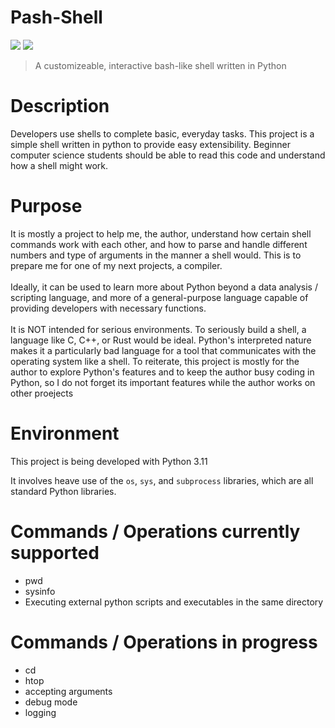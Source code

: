 # Pash-Shell
![](https://img.shields.io/badge/Development_Ongoing-blue)
![](https://img.shields.io/badge/Beginner_friendly-blue)

> A customizeable, interactive bash-like shell written in Python

# Description
Developers use shells to complete basic, everyday tasks. This project is a simple shell written in python to provide easy extensibility. Beginner computer science students should be able to read this code and understand how a shell might work.

# Purpose

It is mostly a project to help me, the author, understand how certain shell commands work with each other, and how to parse and handle different numbers and type of arguments in the manner a shell would. This is to prepare me for one of my next projects, a compiler.
<br><br>
Ideally, it can be used to learn more about Python beyond a data analysis / scripting language, and more of a general-purpose language capable of providing developers with necessary functions.
<br><br>
It is NOT intended for serious environments. To seriously build a shell, a language like C, C++, or Rust would be ideal. Python's interpreted nature makes it a particularly bad language for a tool that communicates with the operating system like a shell. To reiterate,
this project is mostly for the author to explore Python's features and to keep the author busy coding in Python, so I do not forget its important features while the author works on other proejects

# Environment

This project is being developed with Python 3.11

It involves heave use of the ```os```, ```sys```, and ```subprocess``` libraries, which are all standard Python libraries.

# Commands / Operations currently supported
- pwd
- sysinfo
- Executing external python scripts and executables in the same directory

# Commands / Operations in progress
- cd
- htop
- accepting arguments
- debug mode
- logging


